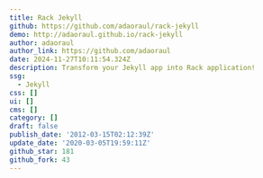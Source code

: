 ```yaml
---
title: Rack Jekyll
github: https://github.com/adaoraul/rack-jekyll
demo: http://adaoraul.github.io/rack-jekyll
author: adaoraul
author_link: https://github.com/adaoraul
date: 2024-11-27T10:11:54.324Z
description: Transform your Jekyll app into Rack application!
ssg:
  - Jekyll
css: []
ui: []
cms: []
category: []
draft: false
publish_date: '2012-03-15T02:12:39Z'
update_date: '2020-03-05T19:59:11Z'
github_star: 181
github_fork: 43
---
```

